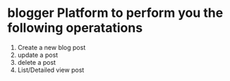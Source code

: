 # blogger Platform to perform you the following operatations
1. Create a new blog post
2. update a post
3. delete a post
4. List/Detailed view post

